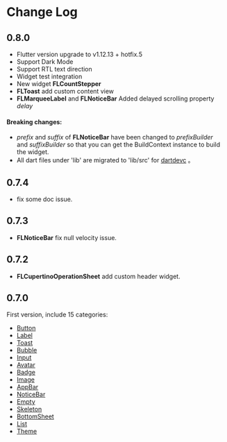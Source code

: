 # Change Log

## 0.8.0

- Flutter version upgrade to v1.12.13 + hotfix.5
- Support Dark Mode 
- Support RTL text direction
- Widget test integration
- New widget **FLCountStepper**
- **FLToast** add custom content view
- **FLMarqueeLabel** and **FLNoticeBar** Added delayed scrolling property *delay*

#### Breaking changes:
- *prefix* and *suffix* of **FLNoticeBar** have been changed to *prefixBuilder* and *suffixBuilder* so that you can get the BuildContext instance to build the widget.
- All dart files under 'lib' are migrated to 'lib/src' for [dartdevc](https://dart.dev/tools/dartdevc) 。

## 0.7.4

- fix some doc issue.

## 0.7.3

- **FLNoticeBar** fix null velocity issue.
 
## 0.7.2 

- **FLCupertinoOperationSheet** add custom header widget.

## 0.7.0

First version, include 15 categories:

- [Button](https://www.flui.xin/en/widgets/button.html)
- [Label](https://www.flui.xin/en/widgets/label.html)
- [Toast](https://www.flui.xin/en/widgets/toast.html)
- [Bubble](https://www.flui.xin/en/widgets/bubble.html)
- [Input](https://www.flui.xin/en/widgets/input.html)
- [Avatar](https://www.flui.xin/en/widgets/avatar.html)
- [Badge](https://www.flui.xin/en/widgets/badge.html)
- [Image](https://www.flui.xin/en/widgets/image.html)
- [AppBar](https://www.flui.xin/en/widgets/appbar.html)
- [NoticeBar](https://www.flui.xin/en/widgets/notice-bar.html)
- [Empty](https://www.flui.xin/en/widgets/empty.html)
- [Skeleton](https://www.flui.xin/en/widgets/skeleton.html)
- [BottomSheet](https://www.flui.xin/en/widgets/bottom-sheet.html)
- [List](https://www.flui.xin/en/widgets/list.html)
- [Theme](https://www.flui.xin/en/widgets/theme.html)
